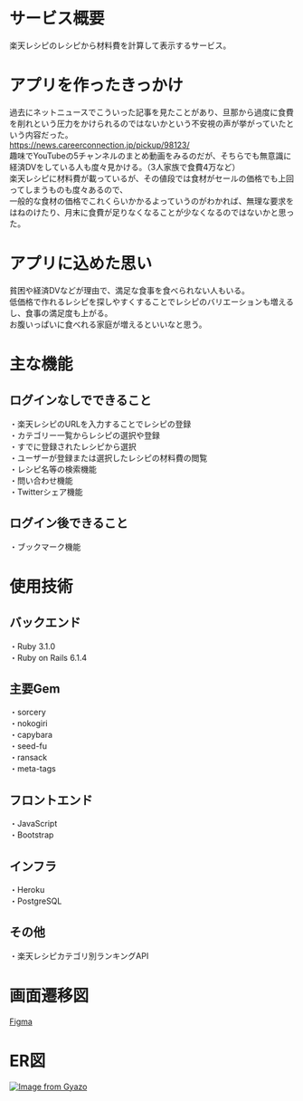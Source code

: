 # サービス概要
楽天レシピのレシピから材料費を計算して表示するサービス。

# アプリを作ったきっかけ
過去にネットニュースでこういった記事を見たことがあり、旦那から過度に食費を削れという圧力をかけられるのではないかという不安視の声が挙がっていたという内容だった。  
https://news.careerconnection.jp/pickup/98123/  
趣味でYouTubeの5チャンネルのまとめ動画をみるのだが、そちらでも無意識に経済DVをしている人も度々見かける。（3人家族で食費4万など）  
楽天レシピに材料費が載っているが、その値段では食材がセールの価格でも上回ってしまうものも度々あるので、  
一般的な食材の価格でこれくらいかかるよっていうのがわかれば、無理な要求をはねのけたり、月末に食費が足りなくなることが少なくなるのではないかと思った。

# アプリに込めた思い
貧困や経済DVなどが理由で、満足な食事を食べられない人もいる。  
低価格で作れるレシピを探しやすくすることでレシピのバリエーションも増えるし、食事の満足度も上がる。  
お腹いっぱいに食べれる家庭が増えるといいなと思う。

# 主な機能
## ログインなしでできること
・楽天レシピのURLを入力することでレシピの登録  
・カテゴリー一覧からレシピの選択や登録  
・すでに登録されたレシピから選択  
・ユーザーが登録または選択したレシピの材料費の閲覧  
・レシピ名等の検索機能  
・問い合わせ機能  
・Twitterシェア機能  

## ログイン後できること
・ブックマーク機能

# 使用技術
## バックエンド
・Ruby 3.1.0  
・Ruby on Rails 6.1.4

## 主要Gem
・sorcery  
・nokogiri  
・capybara  
・seed-fu  
・ransack  
・meta-tags  

## フロントエンド
・JavaScript  
・Bootstrap

## インフラ
・Heroku  
・PostgreSQL

## その他
・楽天レシピカテゴリ別ランキングAPI

# 画面遷移図
[Figma](https://www.figma.com/file/DEMJHv3GKw0BrKaWAQhvK5/%E3%82%B9%E3%83%9E%E3%83%9B?node-id=2%3A10)

# ER図
[![Image from Gyazo](https://i.gyazo.com/db5f45d629d75efeb7d30abe6e3ee8f3.png)](https://gyazo.com/db5f45d629d75efeb7d30abe6e3ee8f3)
